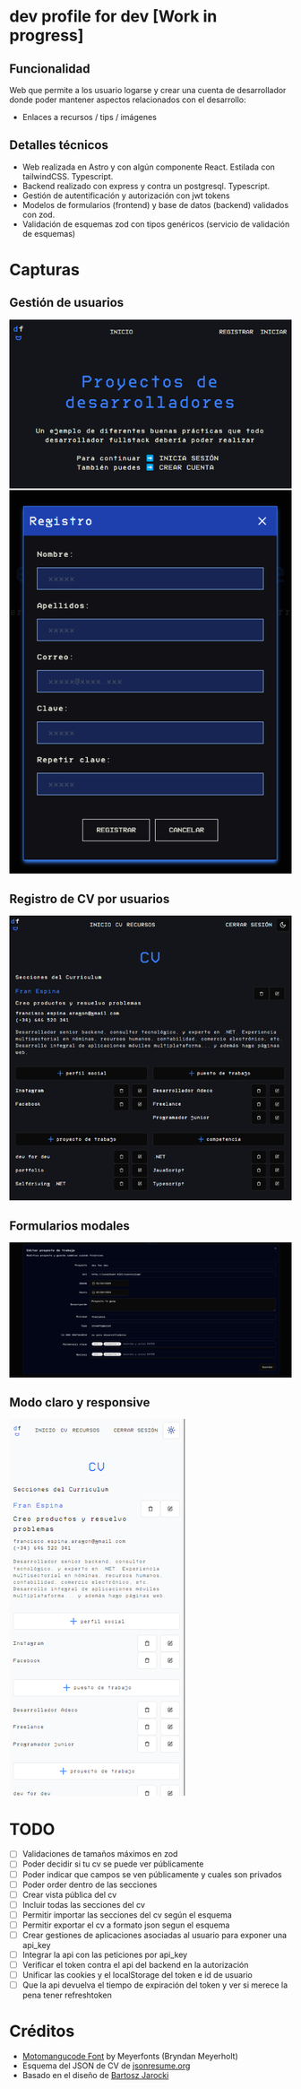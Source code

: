 # dev profile for dev [Work in progress]
## Funcionalidad
Web que permite a los usuario logarse y crear una cuenta de desarrollador donde poder mantener aspectos relacionados con el desarrollo: 
 - Enlaces a recursos / tips / imágenes

## Detalles técnicos
- Web realizada en Astro y con algún componente React. Estilada con tailwindCSS. Typescript.
- Backend realizado con express y contra un postgresql. Typescript.
- Gestión de autentificación y autorización con jwt tokens
- Modelos de formularios (frontend) y base de datos (backend) validados con zod.
- Validación de esquemas zod con tipos genéricos (servicio de validación de esquemas)

# Capturas
## Gestión de usuarios
![Pantalla de inicio](./resources/home.png)
![Registro de usuarios](./resources/register.png)
## Registro de CV por usuarios
![CV](./resources/cv.png)
## Formularios modales
![Modales](./resources/modal.png)
## Modo claro y responsive
![Modo claro y responsive](./resources/light.png)

# TODO
- [ ] Validaciones de tamaños máximos en zod
- [ ] Poder decidir si tu cv se puede ver públicamente
- [ ] Poder indicar que campos se ven públicamente y cuales son privados
- [ ] Poder order dentro de las secciones
- [ ] Crear vista pública del cv
- [ ] Incluir todas las secciones del cv
- [ ] Permitir importar las secciones del cv según el esquema
- [ ] Permitir exportar el cv a formato json segun el esquema 
- [ ] Crear gestiones de aplicaciones asociadas al usuario para exponer una api_key
- [ ] Integrar la api con las peticiones por api_key
- [ ] Verificar el token contra el api del backend en la autorización
- [ ] Unificar las cookies y el localStorage del token e id de usuario
- [ ] Que la api devuelva el tiempo de expiración del token y ver si merece la pena tener refreshtoken
      
# Créditos
- [Motomangucode Font](https://www.fontspace.com/Motomang-font-f101909)  by Meyerfonts (Bryndan Meyerholt)
- Esquema del JSON de CV de [jsonresume.org](https://jsonresume.org)
- Basado en el diseño de [Bartosz Jarocki](https://github.com/BartoszJarocki/cv)
